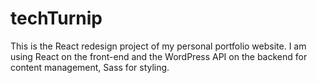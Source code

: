 # techTurnip

This is the React redesign project of my personal portfolio website. I am using React on the front-end and the WordPress API on the backend for content management, Sass for styling.
